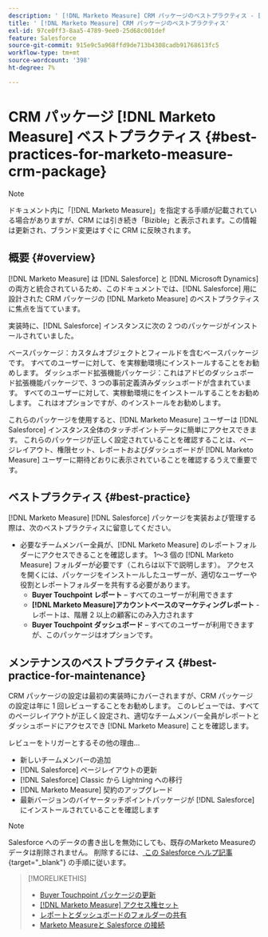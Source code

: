 ```yaml
---
description: ' [!DNL Marketo Measure] CRM パッケージのベストプラクティス - [!DNL Marketo Measure]'
title: ' [!DNL Marketo Measure] CRM パッケージのベストプラクティス'
exl-id: 97ce0ff3-8aa5-4789-9ee0-25d68c001def
feature: Salesforce
source-git-commit: 915e9c5a968ffd9de713b4308cadb91768613fc5
workflow-type: tm+mt
source-wordcount: '398'
ht-degree: 7%

---
```


# CRM パッケージ [!DNL Marketo Measure] ベストプラクティス {#best-practices-for-marketo-measure-crm-package}

>[!NOTE]
>
>ドキュメント内に「[!DNL Marketo Measure]」を指定する手順が記載されている場合がありますが、CRM には引き続き「Bizible」と表示されます。この情報は更新され、ブランド変更はすぐに CRM に反映されます。

## 概要 {#overview}

[!DNL Marketo Measure] は [!DNL Salesforce] と [!DNL Microsoft Dynamics] の両方と統合されているため、このドキュメントでは、[!DNL Salesforce] 用に設計された CRM パッケージの [!DNL Marketo Measure] のベストプラクティスに焦点を当てています。

実装時に、[!DNL Salesforce] インスタンスに次の 2 つのパッケージがインストールされていました。

ベースパッケージ：カスタムオブジェクトとフィールドを含むベースパッケージです。 すべてのユーザーに対して、を実稼動環境にインストールすることをお勧めします。
ダッシュボード拡張機能パッケージ：これはアドビのダッシュボード拡張機能パッケージで、3 つの事前定義済みダッシュボードが含まれています。 すべてのユーザーに対して、実稼動環境にをインストールすることをお勧めします。 これはオプションですが、のインストールをお勧めします。

これらのパッケージを使用すると、[!DNL Marketo Measure] ユーザーは [!DNL Salesforce] インスタンス全体のタッチポイントデータに簡単にアクセスできます。 これらのパッケージが正しく設定されていることを確認することは、ページレイアウト、権限セット、レポートおよびダッシュボードが [!DNL Marketo Measure] ユーザーに期待どおりに表示されていることを確認するうえで重要です。

## ベストプラクティス {#best-practice}

[!DNL Marketo Measure] [!DNL Salesforce] パッケージを実装および管理する際は、次のベストプラクティスに留意してください。

* 必要なチームメンバー全員が、[!DNL Marketo Measure] のレポートフォルダーにアクセスできることを確認します。 1～3 個の [!DNL Marketo Measure] フォルダーが必要です（これらは以下で説明します）。 アクセスを開くには、パッケージをインストールしたユーザーが、適切なユーザーや役割とレポートフォルダーを共有する必要があります。
   * **Buyer Touchpoint レポート** – すべてのユーザーが利用できます
   * **[!DNL Marketo Measure]アカウントベースのマーケティングレポート** - レポートは、階層 2 以上の顧客にのみ入力されます
   * **Buyer Touchpoint ダッシュボード** – すべてのユーザーが利用できますが、このパッケージはオプションです。

## メンテナンスのベストプラクティス {#best-practice-for-maintenance}

CRM パッケージの設定は最初の実装時にカバーされますが、CRM パッケージの設定は年に 1 回レビューすることをお勧めします。 このレビューでは、すべてのページレイアウトが正しく設定され、適切なチームメンバー全員がレポートとダッシュボードにアクセスでき [!DNL Marketo Measure] ことを確認します。

レビューをトリガーとするその他の理由…

* 新しいチームメンバーの追加
* [!DNL Salesforce] ページレイアウトの更新
* [!DNL Salesforce] Classic から Lightning への移行
* [!DNL Marketo Measure] 契約のアップグレード
* 最新バージョンのバイヤータッチポイントパッケージが [!DNL Salesforce] にインストールされていることを確認します

>[!NOTE]
>
>Salesforce へのデータの書き出しを無効にしても、既存のMarketo Measureのデータは削除されません。 削除するには、[ この Salesforce ヘルプ記事 ](https://help.salesforce.com/s/articleView?language=en_US&amp;id=sf.c360_a_delete_data_stream_records.htm&amp;type=5){target="_blank"} の手順に従います。

>[!MORELIKETHIS]
>
>* [Buyer Touchpoint パッケージの更新 ](/help/configuration-and-setup/marketo-measure-and-salesforce/marketo-measure-salesforce-package-installation-and-set-up.md)
>* [[!DNL Marketo Measure]  アクセス権セット ](/help/configuration-and-setup/marketo-measure-and-salesforce/marketo-measure-permission-sets.md)
>* [ レポートとダッシュボードのフォルダーの共有 ](https://help.salesforce.com/s/articleView?language=en_US&amp;id=analytics_share_folder.htm&amp;type=0)
>* [Marketo Measureと Salesforce の接続 ](/help/configuration-and-setup/marketo-measure-and-salesforce/connect-marketo-measure-to-salesforce.md)
